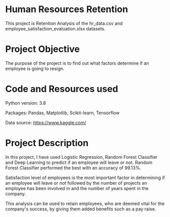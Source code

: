# Human Resources Retention

This project is Retention Analysis of the hr_data.csv and employee_satisfaction_evaluation.xlsx datasets. 

# Project Objective

The purpose of the project is to find out what factors determine if an employee is going to resign. 

# Code and Resources used
Python version: 3.8

Packages: Pandas, Matplotlib, Scikit-learn, Tensorflow

Data source: https://www.kaggle.com/

# Project Description
In this project, I have used Logistic Regression, Random Forest Classifier and Deep Learning to predict if an employee will leave or not. Random Forest Classifier performed the best with an accuracy of 99.13%. 

Satisfaction level of employees is the most important factor in determining if an employee will leave or not followed by the number of projects an employee has been involved in and the number of years spent in the company. 

This analysis can be used to retain employees, who are deemed vital for the company's success, by giving them added benefits such as a pay raise. 
